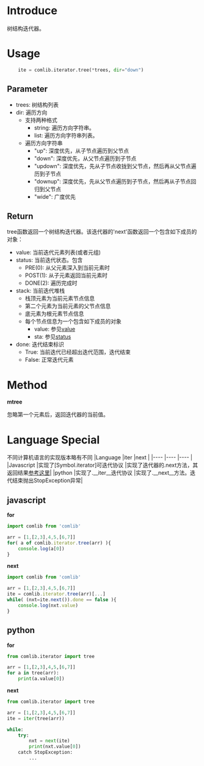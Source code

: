 
# Introduce
树结构迭代器。

# Usage
```python
    ite = comlib.iterator.tree(*trees, dir="down")
```

## Parameter
- trees: 树结构列表
- dir: 遍历方向
  - 支持两种格式
    - string: 遍历方向字符串。
    - list: 遍历方向字符串列表。
  - 遍历方向字符串
    - "up": 深度优先，从子节点遍历到父节点
    - "down": 深度优先，从父节点遍历到子节点
    - "updown": 深度优先，先从子节点收拢到父节点，然后再从父节点遍历到子节点
    - "downup": 深度优先，先从父节点遍历到子节点，然后再从子节点回归到父节点
    - "wide": 广度优先

## Return
tree函数返回一个树结构迭代器。该迭代器的'next'函数返回一个<span id='rtnobj'>包含如下成员的对象</span>：
- <span id='rtnvalue'>value</span>: 当前迭代元素列表(或者元组)
- <span id='rtnstatus'>status</span>: 当前迭代状态。包含
  - PRE(0): 从父元素深入到当前元素时
  - POST(1): 从子元素返回当前元素时
  - DONE(2): 遍历完成时
- stack: 当前迭代堆栈
  - 栈顶元素为当前元素节点信息
  - 第二个元素为当前元素的父节点信息
  - 底元素为根元素节点信息
  - 每个节点信息为一个包含如下成员的对象
    - value: 参见[value](#rtnvalue)
    - sta: 参见[status](#rtnstatus)
- done: 迭代结束标识
  - True: 当前迭代已经超出迭代范围，迭代结束
  - False: 正常迭代元素

# Method

**mtree**

忽略第一个元素后，返回迭代器的当前值。

# Language Special
不同计算机语言的实现版本略有不同
|Language   |iter                                                   |next    |
|----       |----                                                   |----    |
|Javascript |实现了[Symbol.iterator]可迭代协议                       |实现了迭代器的.next方法，其返回结果[参考这里](#rtnobj)|
|python     |实现了.__iter__迭代协议                                 |实现了.__next__方法。迭代结束抛出StopException异常|

## javascript
**for**
```javascript
import comlib from 'comlib'

arr = [1,[2,3],4,5,[6,7]]
for( a of comlib.iterator.tree(arr) ){
    console.log(a[0])
}
```

**next**
```javascript
import comlib from 'comlib'

arr = [1,[2,3],4,5,[6,7]]
ite = comlib.iterator.tree(arr)[...]
while( (nxt=ite.next()).done == false ){
    console.log(nxt.value)
}
```

## python
**for**
```python
from comlib.iterator import tree

arr = [1,[2,3],4,5,[6,7]]
for a in tree(arr):
    print(a.value[0])
```

**next**
```python
from comlib.iterator import tree

arr = [1,[2,3],4,5,[6,7]]
ite = iter(tree(arr))

while:
    try:
        nxt = next(ite)
        print(nxt.value[0])
    catch StopException:
        ...
```